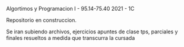 Algortimos y Programacion I - 95.14-75.40
2021 - 1C

Repositorio en construccion.

Se iran subiendo archivos, ejercicios apuntes de 
clase tps, parciales y finales resueltos a medida 
que transcurra la cursada
